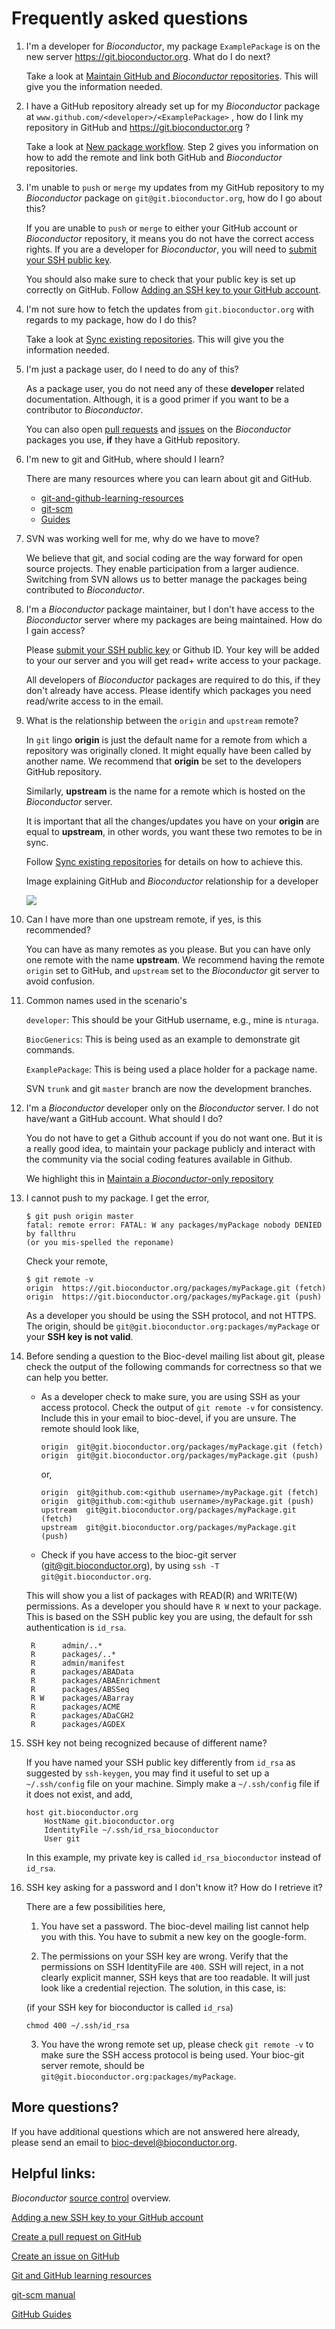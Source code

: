 # Frequently asked questions

1. I'm a developer for _Bioconductor_, my package `ExamplePackage` is on
   the new server https://git.bioconductor.org. What do I do next?

    Take a look at
    [Maintain GitHub and _Bioconductor_ repositories][]. This will give
    you the information needed.

2. I have a GitHub repository already set up for my _Bioconductor_
   package at `www.github.com/<developer>/<ExamplePackage>` , how do I
   link my repository in GitHub and https://git.bioconductor.org ?

    Take a look at [New package workflow][]. Step 2 gives you
    information on how to add the remote and link both GitHub and
    _Bioconductor_ repositories.

3. I'm unable to `push` or `merge` my updates from my GitHub
   repository to my _Bioconductor_ package on
   `git@git.bioconductor.org`, how do I go about this?

    If you are unable to `push` or `merge` to either your GitHub
    account or _Bioconductor_ repository, it means you do not have the
    correct access rights. If you are a developer for _Bioconductor_,
    you will need to [submit your SSH public key][].

    You should also make sure to check that your public key is set up
    correctly on GitHub. Follow
    [Adding an SSH key to your GitHub account][].

4. I'm not sure how to fetch the updates from `git.bioconductor.org`
   with regards to my package, how do I do this?

    Take a look at [Sync existing repositories][]. This will give you
    the information needed.

5. I'm just a package user, do I need to do any of this?

    As a package user, you do not need any of these __developer__
    related documentation. Although, it is a good primer if you want
    to be a contributor to _Bioconductor_.

    You can also open [pull requests][] and [issues][] on the
    _Bioconductor_ packages you use, __if__ they have a GitHub
    repository.

6. I'm new to git and GitHub, where should I learn?

    There are many resources where you can learn about git and GitHub.

    * [git-and-github-learning-resources][]
    * [git-scm][]
    * [Guides][]

7. SVN was working well for me, why do we have to move?

   We believe that git, and social coding are the way forward for open
   source projects. They enable participation from a larger
   audience. Switching from SVN allows us to better manage the
   packages being contributed to _Bioconductor_.

8. I'm a _Bioconductor_ package maintainer, but I don't have access to
   the _Bioconductor_ server where my packages are being maintained. How
   do I gain access?

    Please [submit your SSH public key][] or Github ID. Your key will
    be added to your our server and you will get read+ write access to
    your package.

    All developers of _Bioconductor_ packages are required to do this,
    if they don't already have access. Please identify which packages
    you need read/write access to in the email.

9. What is the relationship between the `origin` and `upstream` remote?

    In `git` lingo __origin__ is just the default name for a remote
    from which a repository was originally cloned. It might equally
    have been called by another name. We recommend that __origin__ be
    set to the developers GitHub repository.

    Similarly, __upstream__ is the name for a remote which is hosted
    on the _Bioconductor_ server.

    It is important that all the changes/updates you have on your
    __origin__ are equal to __upstream__, in other words, you want
    these two remotes to be in sync.

    Follow [Sync existing repositories][] for details on how to
    achieve this.

    Image explaining GitHub and _Bioconductor_ relationship for a
    developer

    ![](/images/git/github-bioc-relationship.png)

10. Can I have more than one upstream remote, if yes, is this recommended?

    You can have as many remotes as you please. But you can have only
    one remote with the name __upstream__. We recommend having the
    remote `origin` set to GitHub, and `upstream` set to the
    _Bioconductor_ git server to avoid confusion.

11. Common names used in the scenario's

    `developer`: This should be your GitHub username, e.g., mine is
    `nturaga`.

    `BiocGenerics`: This is being used as an example to demonstrate
    git commands.

    `ExamplePackage`: This is being used a place holder for a package
    name.

    SVN `trunk` and git `master` branch are now the development
    branches.

13. I'm a _Bioconductor_ developer only on the _Bioconductor_ server. I do
    not have/want a GitHub account. What should I do?

    You do not have to get a Github account if you do not want
    one. But it is a really good idea, to maintain your package
    publicly and interact with the community via the social coding
    features available in Github.

    We highlight this in [Maintain a _Bioconductor_-only repository][]

14. I cannot push to my package. I get the error,

    ```
    $ git push origin master
    fatal: remote error: FATAL: W any packages/myPackage nobody DENIED by fallthru
    (or you mis-spelled the reponame)
    ```

    Check your remote,

    ```
    $ git remote -v
    origin  https://git.bioconductor.org/packages/myPackage.git (fetch)
    origin  https://git.bioconductor.org/packages/myPackage.git (push)
    ```

    As a developer you should be using the SSH protocol, and not HTTPS. The origin,
    should be `git@git.bioconductor.org:packages/myPackage` or your **SSH key is not valid**.

15. Before sending a question to the Bioc-devel mailing list about git, please check
    the output of the following commands for correctness so that we can help you better.

    * As a developer check to make sure, you are using SSH as your access protocol. 
    Check the output of `git remote -v` for consistency. Include this in your email to bioc-devel,
    if you are unsure. The remote should look like, 

        ```
        origin  git@git.bioconductor.org/packages/myPackage.git (fetch)
        origin  git@git.bioconductor.org/packages/myPackage.git (push)
        ```
    
        or,

        ```
        origin  git@github.com:<github username>/myPackage.git (fetch)
        origin  git@github.com:<github username>/myPackage.git (push)
        upstream  git@git.bioconductor.org/packages/myPackage.git (fetch)
        upstream  git@git.bioconductor.org/packages/myPackage.git (push)
        ```
 
    * Check if you have access to the bioc-git server (git@git.bioconductor.org), by using
    `ssh -T git@git.bioconductor.org`.

    This will show you a list of packages with READ(R) and WRITE(W) permissions.
    As a developer you should have `R W` next to your package. This is based on
    the SSH public key you are using, the default for ssh authentication is `id_rsa`.

    ```
     R    	admin/..*
     R    	packages/..*
     R  	admin/manifest
     R  	packages/ABAData
     R  	packages/ABAEnrichment
     R  	packages/ABSSeq
     R W  	packages/ABarray
     R  	packages/ACME
     R  	packages/ADaCGH2
     R  	packages/AGDEX
     ```

16. SSH key not being recognized because of different name?

    If you have named your SSH public key differently from `id_rsa` as suggested by
    `ssh-keygen`, you may find it useful to set up a `~/.ssh/config` file on your machine.
    Simply make a `~/.ssh/config` file if it does not exist, and add,

    ```
    host git.bioconductor.org
        HostName git.bioconductor.org
        IdentityFile ~/.ssh/id_rsa_bioconductor
        User git
    ```

    In this example, my private key is called `id_rsa_bioconductor` instead of `id_rsa`.


17. SSH key asking for a password and I don't know it? How do I retrieve it?

    There are a few possibilities here,

    1. You have set a password. The bioc-devel mailing list cannot help you with this.
    You have to submit a new key on the google-form.

    2. The permissions on your SSH key are wrong. Verify that the permissions on
    SSH IdentityFile are `400`. SSH will reject, in a not clearly explicit manner,
    SSH keys that are too readable. It will just look like a credential rejection.
    The solution, in this case, is:

    (if your SSH key for bioconductor is called `id_rsa`)

    ```
    chmod 400 ~/.ssh/id_rsa
    ```

    3. You have the wrong remote set up, please check `git remote -v` to make sure
    the SSH access protocol is being used. Your bioc-git server remote, should be
    `git@git.bioconductor.org:packages/myPackage`.


## More questions?

If you have additional questions which are not answered here already,
please send an email to bioc-devel@bioconductor.org.

## Helpful links:

_Bioconductor_ [source control][] overview.

[Adding a new SSH key to your GitHub account](https://help.github.com/articles/adding-a-new-ssh-key-to-your-github-account/)

[Create a pull request on GitHub](https://help.github.com/articles/creating-a-pull-request/)

[Create an issue on GitHub](https://help.github.com/articles/creating-an-issue/)

[Git and GitHub learning resources](https://help.github.com/articles/git-and-github-learning-resources/)

[git-scm manual](https://git-scm.com/)

[GitHub Guides](https://guides.github.com/)

[source control]: ../
[New package workflow]: ../new-package-workflow
[Maintain GitHub and _Bioconductor_ repositories]: ../maintain-github-bioc
[Maintain a _Bioconductor_-only repository]: ../maintain-bioc-only
[Sync existing repositories]: ../sync-existing-repositories
[Adding an SSH key to your GitHub account]: https://help.github.com/articles/adding-a-new-ssh-key-to-your-github-account/
[submit your SSH public key]: https://goo.gl/forms/eg36vcBkIUjfZfLe2.

[Pull requests]: https://help.github.com/articles/creating-a-pull-request/

[issues]: https://help.github.com/articles/creating-an-issue/

[git-and-github-learning-resources]: https://help.github.com/articles/git-and-github-learning-resources/

[git-scm]: https://git-scm.com/

[Guides]: https://guides.github.com/
